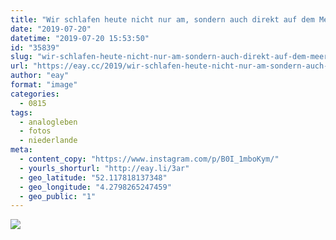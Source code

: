 ```yaml
---
title: "Wir schlafen heute nicht nur am, sondern auch direkt auf dem Meer. 😳😎"
date: "2019-07-20"
datetime: "2019-07-20 15:53:50"
id: "35839"
slug: "wir-schlafen-heute-nicht-nur-am-sondern-auch-direkt-auf-dem-meer"
url: "https://eay.cc/2019/wir-schlafen-heute-nicht-nur-am-sondern-auch-direkt-auf-dem-meer/"
author: "eay"
format: "image"
categories:
  - 0815
tags:
  - analogleben
  - fotos
  - niederlande
meta:
  - content_copy: "https://www.instagram.com/p/B0I_1mboKym/"
  - yourls_shorturl: "http://eay.li/3ar"
  - geo_latitude: "52.117818137348"
  - geo_longitude: "4.2798265247459"
  - geo_public: "1"
---
```


![](https://eay.cc/uploads/2019/depier.jpeg)
